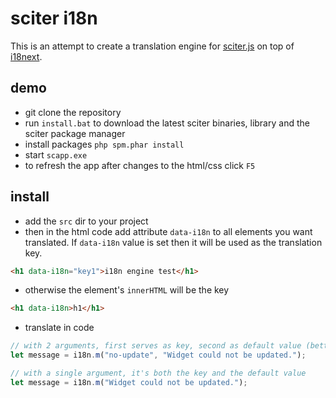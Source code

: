 # sciter i18n

This is an attempt to create a translation engine for [sciter.js](https://sciter.com/) on top of [i18next](https://www.i18next.com/).

## demo

- git clone the repository
- run `install.bat` to download the latest sciter binaries, library and the sciter package manager
- install packages `php spm.phar install`
- start `scapp.exe`
- to refresh the app after changes to the html/css click `F5`

## install

- add the `src` dir to your project
- then in the html code add attribute `data-i18n` to all elements you want translated. If `data-i18n` value is set then it will be used as the translation key.

```html
<h1 data-i18n="key1">i18n engine test</h1>
```

- otherwise the element's `innerHTML` will be the key

```html
<h1 data-i18n>h1</h1>
```

- translate in code

```js
// with 2 arguments, first serves as key, second as default value (better option)
let message = i18n.m("no-update", "Widget could not be updated.");

// with a single argument, it's both the key and the default value
let message = i18n.m("Widget could not be updated.");
```
